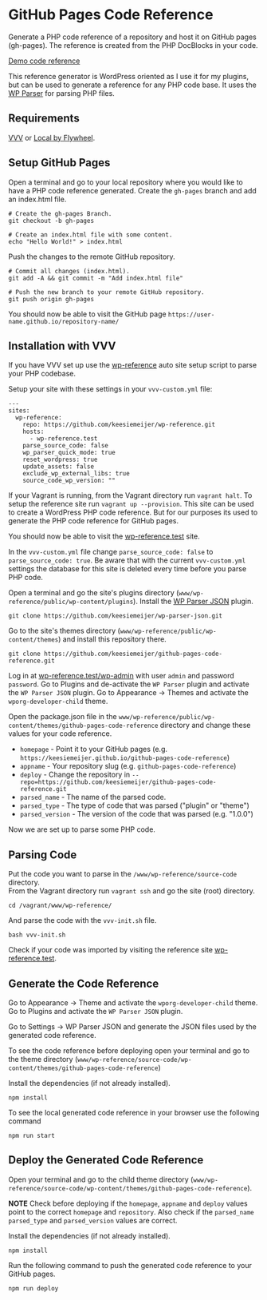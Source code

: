 # GitHub Pages Code Reference

Generate a PHP code reference of a repository and host it on GitHub pages (gh-pages). The reference is created from the PHP DocBlocks in your code.

[Demo code reference](https://keesiemeijer.github.io/related-posts-by-taxonomy/)

This reference generator is WordPress oriented as I use it for my plugins, but can be used to generate a reference for any PHP code base. It uses the [WP Parser](https://github.com/WordPress/phpdoc-parser) for parsing PHP files.

## Requirements
[VVV](https://github.com/Varying-Vagrant-Vagrants/VVV) or [Local by Flywheel](https://local.getflywheel.com/).

## Setup GitHub Pages
Open a terminal and go to your local repository where you would like to have a PHP code reference generated. Create the `gh-pages` branch and add an index.html file.
```
# Create the gh-pages Branch.
git checkout -b gh-pages

# Create an index.html file with some content.
echo "Hello World!" > index.html
```

Push the changes to the remote GitHub repository.
```
# Commit all changes (index.html).
git add -A && git commit -m "Add index.html file"

# Push the new branch to your remote GitHub repository.
git push origin gh-pages
```

You should now be able to visit the GitHub page `https://user-name.github.io/repository-name/`

## Installation with VVV

If you have VVV set up use the [wp-reference](https://github.com/keesiemeijer/wp-reference) auto site setup script to parse your PHP codebase.

Setup your site with these settings in your `vvv-custom.yml` file:
```
---
sites:
  wp-reference:
    repo: https://github.com/keesiemeijer/wp-reference.git
    hosts:
      - wp-reference.test
    parse_source_code: false
    wp_parser_quick_mode: true
    reset_wordpress: true
    update_assets: false
    exclude_wp_external_libs: true
    source_code_wp_version: ""
```

If your Vagrant is running, from the Vagrant directory run `vagrant halt`. To setup the reference site run `vagrant up --provision`. This site can be used to create a WordPress PHP code reference. But for our purposes its used to generate the PHP code reference for GitHub pages. 

You should now be able to visit the [wp-reference.test](http://wp-reference.test) site. 

In the `vvv-custom.yml` file change `parse_source_code: false` to `parse_source_code: true`. Be aware that with the current `vvv-custom.yml` settings the database for this site is deleted every time before you parse PHP code.

Open a terminal and go the site's plugins directory (`www/wp-reference/public/wp-content/plugins`). Install the [WP Parser JSON](https://github.com/keesiemeijer/wp-parser-json) plugin.
```
git clone https://github.com/keesiemeijer/wp-parser-json.git
```

Go to the site's themes directory (`www/wp-reference/public/wp-content/themes`) and install this repository there.
```
git clone https://github.com/keesiemeijer/github-pages-code-reference.git
```

Log in at [wp-reference.test/wp-admin](http://wp-reference.test/wp-admin) with user `admin` and password `password`. Go to Plugins and de-activate the `WP Parser` plugin and activate the `WP Parser JSON` plugin. Go to Appearance -> Themes and activate the `wporg-developer-child` theme.

Open the package.json file in the `www/wp-reference/public/wp-content/themes/github-pages-code-reference` directory and change these values for your code reference.

* `homepage` - Point it to your GitHub pages (e.g. `https://keesiemeijer.github.io/github-pages-code-reference`)
* `appname` - Your repository slug (e.g. `github-pages-code-reference`)
* `deploy` - Change the repository in `--repo=https://github.com/keesiemeijer/github-pages-code-reference.git`
* `parsed_name` - The name of the parsed code.
* `parsed_type` - The type of code that was parsed ("plugin" or "theme")
* `parsed_version` - The version of the code that was parsed (e.g. "1.0.0")

Now we are set up to parse some PHP code.

## Parsing Code
Put the code you want to parse in the `/www/wp-reference/source-code` directory.  
From the Vagrant directory run `vagrant ssh` and go the site (root) directory.

```
cd /vagrant/www/wp-reference/
```

And parse the code with the `vvv-init.sh` file.
```
bash vvv-init.sh
```

Check if your code was imported by visiting the reference site [wp-reference.test](http://wp-reference.test).

## Generate the Code Reference
Go to Appearance -> Theme and activate the `wporg-developer-child` theme.
Go to Plugins and activate the `WP Parser JSON` plugin.

Go to Settings -> WP Parser JSON and generate the JSON files used by the generated code reference.

To see the code reference before deploying open your terminal and go to the theme directory (`www/wp-reference/source-code/wp-content/themes/github-pages-code-reference`)

Install the dependencies (if not already installed).
```
npm install
```

To see the local generated code reference in your browser use the following command
```
npm run start
```

## Deploy the Generated Code Reference
Open your terminal and go to the child theme directory (`www/wp-reference/source-code/wp-content/themes/github-pages-code-reference`).

**NOTE** Check before deploying if the `homepage`, `appname` and `deploy` values point to the correct `homepage` and `repository`. Also check if the `parsed_name` `parsed_type` and `parsed_version` values are correct.

Install the dependencies (if not already installed).
```
npm install
```

Run the following command to push the generated code reference to your GitHub pages.
```
npm run deploy
```
